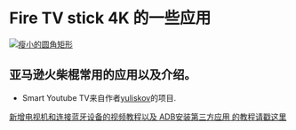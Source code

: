 # Fire TV stick 4K 的一些应用
[![瘦小的圆角矩形](https://img.shields.io/badge/我的-淘宝店铺-brightgreen.svg?style=plastic)](https://item.taobao.com/item.htm?spm=a1z10.1-c.w4004-5759726203.2.63e6362fkQaoVr&id=586454403742)

亚马逊火柴棍常用的应用以及介绍。 
-

* Smart Youtube TV来自作者[yuliskov](https://github.com/yuliskov/SmartYouTubeTV)的项目.


[新增电视机和连接蓝牙设备的视频教程以及  ADB安装第三方应用  的教程请戳这里](https://drive.google.com/open?id=1rTUeXJX8zQlmNUGqomyMLMwmMuaG9I8M)
